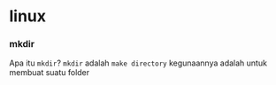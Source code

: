 # linux

### mkdir

Apa itu `mkdir`? `mkdir` adalah `make directory` kegunaannya adalah untuk membuat suatu folder

